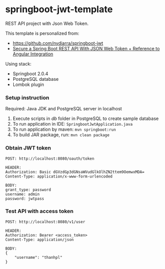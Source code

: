# springboot-jwt-template
REST API project with Json Web Token.

This template is personalized from:
* https://github.com/nydiarra/springboot-jwt 
* [Secure a Spring Boot REST API With JSON Web Token + Reference to Angular Integration](https://medium.com/@nydiarra/secure-a-spring-boot-rest-api-with-json-web-token-reference-to-angular-integration-e57a25806c50)

Using stack:
* Springboot 2.0.4
* PostgreSQL database
* Lombok plugin

### Setup instruction
Required: Java JDK and PostgreSQL server in localhost

1. Execute scripts in *db* folder in PostgreSQL to create sample database
2. To run application in IDE: `SpringbootJwtApplication.java`
3. To run application by maven: `mvn springboot:run`
4. To build JAR package, run: `mvn clean package`

### Obtain JWT token
```
POST: http://localhost:8080/oauth/token

HEADER:
Authorization: Basic dGVzdGp3dGNsaWVudGlkOlhZN2ttem9OemwxMDA=
Content-Type: application/x-www-form-urlencoded

BODY:
grant_type: password
username: admin
password: jwtpass
```

### Test API with access token
```
POST: http://localhost:8080/v1/user

HEADER:
Authorization: Bearer <access_token>
Content-Type: application/json

BODY:
{
	"username": "thanhpl"
}
```

